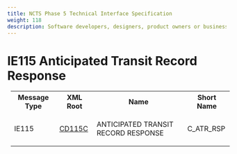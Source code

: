 ```yaml
---
title: NCTS Phase 5 Technical Interface Specification
weight: 118
description: Software developers, designers, product owners or business analysts. Integrate your software with the ERMIS service
---
```

# IE115 Anticipated Transit Record Response
<table cellspacing="0" style="border-collapse:collapse;margin-left:6pt">
 <tr>
  <th>
   Message Type
  </th>
  <th>
   XML Root
  </th>
  <th>
   Name
  </th>
  <th>
   Short Name
  </th>
 </tr>
 <tr style="height:24pt">
  <td style="">
   <p class="s3" style="">
    IE115
   </p>
  </td>
  <td style="">
   <a href="https://github.com/hmrc/transit-movements-validator/blob/main/conf/xsd/cd115c.xsd">
    CD115C
   </a>
  </td>
  <td style="">
   <p class="s3" style="">
    ANTICIPATED TRANSIT RECORD RESPONSE
   </p>
  </td>
  <td style="">
   C_ATR_RSP
  </td>
 </tr>
</table>